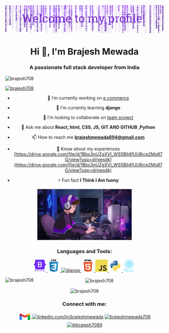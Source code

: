 <center>
  <img src="assets/header.png"/>
<h1 align="center">Hi 👋, I'm Brajesh Mewada</h1>
<h3 align="center">A passionate full stack developer from India</h3>

<p align="left"> <img src="https://komarev.com/ghpvc/?username=brajesh708&label=Profile%20views&color=0e75b6&style=flat" alt="brajesh708" /> </p>

<p align="left"> <a href="https://github.com/ryo-ma/github-profile-trophy"><img src="https://github-profile-trophy.vercel.app/?username=brajesh708" alt="brajesh708" /></a> </p>

- 🔭 I’m currently working on [e commerce](https://github.com/brajesh708/ecommarce_django.git)

- 🌱 I’m currently learning **django**

- 👯 I’m looking to collaborate on [team project](https://github.com/brajesh708/new_teem_project.git)

- 💬 Ask me about **React, html, CSS, JS, GIT AND GITHUB ,Python**

- 📫 How to reach me **brajeshmewada694@gmail.com**

- 📄 Know about my experiences [https://drive.google.com/file/d/1Bbs3nUZgXVl_WS5BlI4fUU8ice2Ms87G/view?usp=drivesdk](https://drive.google.com/file/d/1Bbs3nUZgXVl_WS5BlI4fUU8ice2Ms87G/view?usp=drivesdk)

- ⚡ Fun fact **I Think I Am funny**
<p align="center">
  <img alt="Coding GIF" width="300" height="auto" src="assets/coding.gif"/>
</p>

<h3 align="center">Languages and Tools:</h3>
<p align="center"> <a href="https://getbootstrap.com" target="_blank" rel="noreferrer"> <img src="https://raw.githubusercontent.com/devicons/devicon/master/icons/bootstrap/bootstrap-plain-wordmark.svg" alt="bootstrap" width="40" height="40"/> </a> <a href="https://www.w3schools.com/css/" target="_blank" rel="noreferrer"> <img src="https://raw.githubusercontent.com/devicons/devicon/master/icons/css3/css3-original-wordmark.svg" alt="css3" width="40" height="40"/> </a> <a href="https://www.djangoproject.com/" target="_blank" rel="noreferrer"> <img src="https://cdn.worldvectorlogo.com/logos/django.svg" alt="django" width="40" height="40"/> </a> <a href="https://www.w3.org/html/" target="_blank" rel="noreferrer"> <img src="https://raw.githubusercontent.com/devicons/devicon/master/icons/html5/html5-original-wordmark.svg" alt="html5" width="40" height="40"/> </a> <a href="https://developer.mozilla.org/en-US/docs/Web/JavaScript" target="_blank" rel="noreferrer"> <img src="https://raw.githubusercontent.com/devicons/devicon/master/icons/javascript/javascript-original.svg" alt="javascript" width="40" height="40"/> </a> <a href="https://www.python.org" target="_blank" rel="noreferrer"> <img src="https://raw.githubusercontent.com/devicons/devicon/master/icons/python/python-original.svg" alt="python" width="40" height="40"/> </a> <a href="https://reactjs.org/" target="_blank" rel="noreferrer"> <img src="https://raw.githubusercontent.com/devicons/devicon/master/icons/react/react-original-wordmark.svg" alt="react" width="40" height="40"/> </a> </p>

<p><img align="left" src="https://github-readme-stats.vercel.app/api/top-langs?username=brajesh708&show_icons=true&locale=en&layout=compact" alt="brajesh708" /></p>

<p>&nbsp;<img align="center" src="https://github-readme-stats.vercel.app/api?username=brajesh708&show_icons=true&locale=en" alt="brajesh708" /></p>

<p align="center"><img align="center" src="https://github-readme-streak-stats.herokuapp.com/?user=brajesh708&" alt="brajesh708" /></p>
<p align="center">
<h3 align="center">Connect with me:</h3>
<div align="center">
 <a href="mailto:brajeshmewada694@gmail.com" target="_blank">
    <img align="center" src="assets/gmail.png" alt="mail" height="30" width="40" />
  </a>
<a href="https://linkedin.com/in/brajeshmewada" target="blank"><img align="center" src="https://raw.githubusercontent.com/rahuldkjain/github-profile-readme-generator/master/src/images/icons/Social/linked-in-alt.svg" alt="linkedin.com/in/brajeshmewada" height="30" width="40" /></a>
<a href="https://instagram.com/brajeshmewada708" target="blank"><img align="center" src="https://raw.githubusercontent.com/rahuldkjain/github-profile-readme-generator/master/src/images/icons/Social/instagram.svg" alt="brajeshmewada708" height="30" width="40" /></a>
<a href="https://www.youtube.com/@brajesh7089" target="blank"><img align="center" src="https://raw.githubusercontent.com/rahuldkjain/github-profile-readme-generator/master/src/images/icons/Social/youtube.svg" alt="@brajesh7089" height="30" width="40" /></a>
</div>
</p>
</center>
